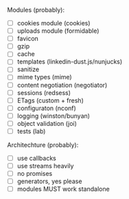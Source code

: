 Modules (probably):
- [ ] cookies module (cookies)
- [ ] uploads module (formidable)
- [ ] favicon
- [ ] gzip
- [ ] cache
- [ ] templates (linkedin-dust.js/nunjucks)
- [ ] sanitize
- [ ] mime types (mime)
- [ ] content negotiation (negotiator)
- [ ] sessions (redsess)
- [ ] ETags (custom + fresh)
- [ ] configuraton (nconf)
- [ ] logging (winston/bunyan)
- [ ] object validation (joi)
- [ ] tests (lab)

Architechture (probably):
- [ ] use callbacks
- [ ] use streams heavily
- [ ] no promises
- [ ] generators, yes please
- [ ] modules MUST work standalone
